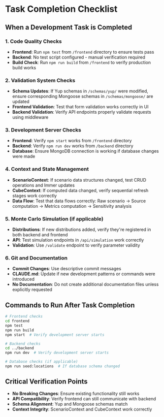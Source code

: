 # Task Completion Checklist

## When a Development Task is Completed

### 1. Code Quality Checks
- **Frontend**: Run `npm test` from `/frontend` directory to ensure tests pass
- **Backend**: No test script configured - manual verification required
- **Build Check**: Run `npm run build` from `/frontend` to verify production build works

### 2. Validation System Checks
- **Schema Updates**: If Yup schemas in `/schemas/yup/` were modified, ensure corresponding Mongoose schemas in `/schemas/mongoose/` are updated
- **Frontend Validation**: Test that form validation works correctly in UI
- **Backend Validation**: Verify API endpoints properly validate requests using middleware

### 3. Development Server Checks
- **Frontend**: Verify `npm start` works from `/frontend` directory
- **Backend**: Verify `npm run dev` works from `/backend` directory  
- **Database**: Ensure MongoDB connection is working if database changes were made

### 4. Context and State Management
- **ScenarioContext**: If scenario data structures changed, test CRUD operations and Immer updates
- **CubeContext**: If computed data changed, verify sequential refresh stages work correctly
- **Data Flow**: Test that data flows correctly: Raw scenario → Source computation → Metrics computation → Sensitivity analysis

### 5. Monte Carlo Simulation (if applicable)
- **Distributions**: If new distributions added, verify they're registered in both backend and frontend
- **API**: Test simulation endpoints in `/api/simulation` work correctly
- **Validation**: Use `/validate` endpoint to verify parameter validity

### 6. Git and Documentation
- **Commit Changes**: Use descriptive commit messages
- **CLAUDE.md**: Update if new development patterns or commands were introduced
- **No Documentation**: Do not create additional documentation files unless explicitly requested

## Commands to Run After Task Completion

```bash
# Frontend checks
cd frontend
npm test
npm run build
npm start  # Verify development server starts

# Backend checks  
cd ../backend
npm run dev  # Verify development server starts

# Database checks (if applicable)
npm run seed:locations  # If database schema changed
```

## Critical Verification Points
- **No Breaking Changes**: Ensure existing functionality still works
- **API Compatibility**: Verify frontend can still communicate with backend
- **Schema Alignment**: Yup and Mongoose schemas match
- **Context Integrity**: ScenarioContext and CubeContext work correctly
